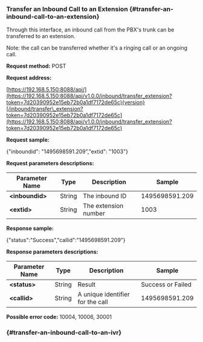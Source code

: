 ### Transfer an Inbound Call to an Extension {#transfer-an-inbound-call-to-an-extension}

Through this interface, an inbound call from the PBX's trunk can be transferred to an extension.

Note: the call can be transferred whether it's a ringing call or an ongoing call.

**Request method:** POST

**Request address:**

[https://192.168.5.150:8088/api/](https://192.168.5.150:8088/api/v1.0.0/inbound/transfer_extension?token=7d20390952e15eb72b0a1df7172de65c){version}[/inbound/transfer\_extension?token=7d20390952e15eb72b0a1df7172de65c](https://192.168.5.150:8088/api/v1.0.0/inbound/transfer_extension?token=7d20390952e15eb72b0a1df7172de65c)

**Request sample:**

{"inboundid": "1495698591.209","extid": "1003"}

**Request parameters descriptions:**

| **Parameter Name** | **Type** | **Description** | **Sample** |
| --- | --- | --- | --- |
| **&lt;inboundid&gt;** | String | The inbound ID | 1495698591.209 |
| **&lt;extid&gt;** | String | The extension number | 1003 |

**Response sample:**

{"status":"Success","callid":"1495698591.209"}

**Response parameters descriptions:**

| **Parameter Name** | **Type** | **Description** | **Sample** |
| --- | --- | --- | --- |
| **&lt;status&gt;** | String | Result | Success or Failed |
| **&lt;callid&gt;** | String | A unique identifier for the call | 1495698591.209 |

**Possible error code:** 10004, 10006, 30001

###  {#transfer-an-inbound-call-to-an-ivr}



